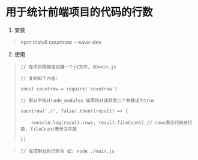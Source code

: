 # 用于统计前端项目的代码的行数



1. 安装

> npm install countrow --save-dev

2. 使用
> `// 在项目跟路径创建一个js文件, 如main.js`
>
> `// 复制如下内容:`
>
> `const countrow = require('countrow')`
>
> `// 默认不统计node_modules 如需统计请将第二个参数设为true`
>
> `countrow('./', false).then((result) => {`
>
> `    console.log(result.rows, result.fileCount) // rows表示代码总行数, fileCount表示文件数`
>
> `})`

> `// 在控制台执行命令 如: node ./main.js`



